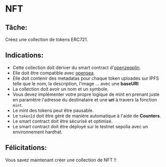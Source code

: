 # NFT

## Tâche:

Créez une collection de tokens ERC721.

## Indications:

- Cette collection doit dériver du smart contract d'[openzepplin](https://docs.openzeppelin.com/contracts/2.x/api/token/erc721#ERC721).
- Elle doit être compatible avec [opensea](https://docs.opensea.io/docs/metadata-standards).
- Elle doit contenir des metadatas pour chaque token uploadés sur IPFS telle que le nom, la description, l'image ... avec une **baseURI**
- La collection doit avoir un nom et un symbole.
- Vous devez implémenter votre propre logique de mint en prenant juste en paramètre l'adresse du destinataire et une **uri** à travers la fonction `mint`.
- Le mint des tokens peut être pausable.
- Le `tokenId` doit être géré de manière automatique à l'aide de **Counters**.
- Le smart contract doit être sécurisé et optimisé.
- Le smart contract doit être déployé sur le testnet sepolia avec un environnement hardhat.

## Félicitations:

Vous savez maintenant créer une collection de NFT !!
